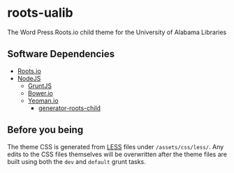 # roots-ualib
The Word Press Roots.io child theme for the University of Alabama Libraries

## Software Dependencies
- [Roots.io](http://roots.io/)
- [NodeJS](http://nodejs.org/)
    - [GruntJS](http://gruntjs.com/)
    - [Bower.io](http://bower.io/)
    - [Yeoman.io](http://yeoman.io/)
        - [generator-roots-child](https://github.com/duanecilliers/Generator-Roots-Child)
        
## Before you being

The theme CSS is generated from [LESS](http://lesscss.org/) files under `/assets/css/less/`. Any edits to the CSS files themselves will be overwritten
after the theme files are built using both the `dev` and `default` grunt tasks.